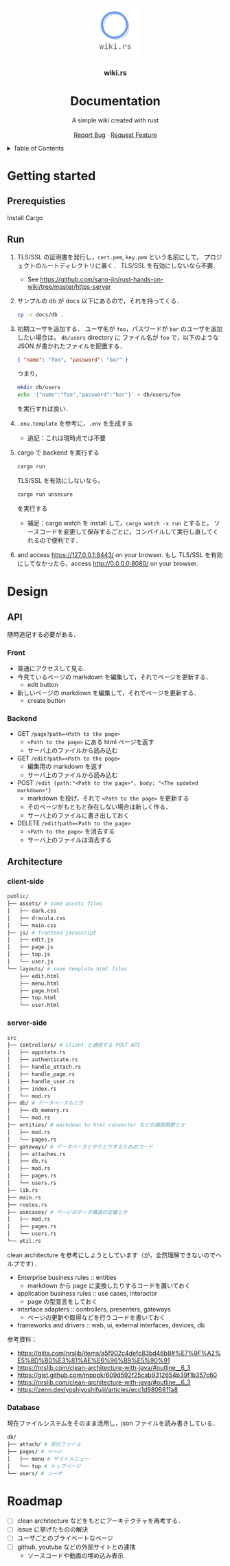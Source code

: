 <!-- TITLE -->
<div align="center">
  <a href="https://github.com/sano-jin/wiki-rs">
    <img src="./images/logo.png" alt="Logo" width="120" height="120" />
  </a>

  <h3 align="center">wiki.rs</h3>
  <h1 align="center">Documentation</h1>

  <p align="center">
    A simple wiki created with rust
    <br />
    <br />
    <a href="https://github.com/sano-jin/wiki-rs/issues">Report Bug</a>
    ·
    <a href="https://github.com/sano-jin/wiki-rs/issues">Request Feature</a>
  </p>
</div>

<!-- TABLE OF CONTENTS -->
<details>
  <summary>Table of Contents</summary>
  <ol>
    <li>
      <a href="#getting-started">Getting Started</a>
      <ul>
        <li><a href="#prerequisites">Prerequisites</a></li>
        <li><a href="#run">Run</a></li>
      </ul>
    </li>
    <li><a href="#design">Design</a></li>
    <ul>
      <li><a href="#api">API</a></li>
      <ul>
        <li><a href="#frontend">Frontend</a></li>
        <li><a href="#backend">Backend</a></li>
      </ul>
      <li><a href="#architecture">Architecture</a></li>
      <ul>
        <li><a href="#client-side">Client side</a></li>
        <li><a href="#server-side">Server side</a></li>
        <li><a href="#database">Database</a></li>
      </ul>
    </ul>
    <li><a href="#roadmap">Roadmap</a></li>
  </ol>
</details>

# Getting started

## Prerequisties

Install Cargo

## Run

1. TLS/SSL の証明書を発行し，`cert.pem`, `key.pem` という名前にして，
   プロジェクトのルートディレクトリに置く．
   TLS/SSL を有効にしないなら不要．

   - See <https://github.com/sano-jin/rust-hands-on-wiki/tree/master/https-server>

2. サンプルの db が docs 以下にあるので，それを持ってくる．

   ```sh
   cp -r docs/db .
   ```

3. 初期ユーザを追加する．
   ユーザ名が `foo`，パスワードが `bar` のユーザを追加したい場合は，
   `db/users` directory に
   ファイル名が `foo` で，以下のような JSON が書かれたファイルを配置する．

   ```json
   { "name": "foo", "password": "bar" }
   ```

   つまり，

   ```sh
   mkdir db/users
   echo '{"name":"foo","password":"bar"}' > db/users/foo
   ```

   を実行すれば良い．

4. `.env.template` を参考に，`.env` を生成する

   - 追記：これは現時点では不要

5. cargo で backend を実行する

   ```sh
   cargo run
   ```

   TLS/SSL を有効にしないなら，

   ```sh
   cargo run unsecure
   ```

   を実行する

   - 補足：cargo watch を install して，`cargo watch -x run` とすると，
     ソースコードを変更して保存するごとに，コンパイルして実行し直してくれるので便利です．

6. and access <https://127.0.0.1:8443/> on your browser.
   もし TLS/SSL を有効にしてなかったら，access <http://0.0.0.0:8080/> on your browser.

# Design

## API

随時追記する必要がある．

### Front

- 普通にアクセスして見る．
- 今見ているページの markdown を編集して，それでページを更新する．
  - edit button
- 新しいページの markdown を編集して，それでページを更新する．
  - create button

### Backend

- GET `/page?path=<Path to the page>`
  - `<Path to the page>` にある html ページを返す
  - サーバ上のファイルから読み込む
- GET `/edit?path=<Path to the page>`
  - 編集用の markdown を返す
  - サーバ上のファイルから読み込む
- POST `/edit {path:"<Path to the page>", body: "<The updated markdown>"}`
  - markdown を投げ，それで `<Path to the page>` を更新する
  - そのページがもともと存在しない場合は新しく作る．
  - サーバ上のファイルに書き出しておく
- DELETE `/edit?path=<Path to the page>`
  - `<Path to the page>` を消去する
  - サーバ上のファイルは消去する

## Architecture

### client-side

```sh
public/
├── assets/ # some assets files
│   ├── dark.css
│   ├── dracula.css
│   └── main.css
├── js/ # frontend javascript
│   ├── edit.js
│   ├── page.js
│   ├── top.js
│   └── user.js
└── layouts/ # some template html files
    ├── edit.html
    ├── menu.html
    ├── page.html
    ├── top.html
    └── user.html
```

### server-side

```sh
src
├── controllers/ # client と通信する POST API
│   ├── appstate.rs
│   ├── authenticate.rs
│   ├── handle_attach.rs
│   ├── handle_page.rs
│   ├── handle_user.rs
│   ├── index.rs
│   └── mod.rs
├── db/ # データベースもどき
│   ├── db_memory.rs
│   └── mod.rs
├── entities/ # markdown to html converter などの補助関数とか
│   ├── mod.rs
│   └── pages.rs
├── gateways/ # データベースとやりとりするためのコード
│   ├── attaches.rs
│   ├── db.rs
│   ├── mod.rs
│   ├── pages.rs
│   └── users.rs
├── lib.rs
├── main.rs
├── routes.rs
├── usecases/ # ページのデータ構造の定義とか
│   ├── mod.rs
│   ├── pages.rs
│   └── users.rs
└── util.rs
```

clean architecture を参考にしようとしています（が，全然理解できないのでヘルプです）．

- Enterprise business rules :: entities
  - markdown から page に変換したりするコードを置いておく
- application business rules :: use cases, interactor
  - page の型宣言をしておく
- interface adapters :: controllers, presenters, gateways
  - ページの更新や取得などを行うコードを書いておく
- frameworks and drivers :: web, ui, external interfaces, devices, db

参考資料：

- https://qiita.com/nrslib/items/a5f902c4defc83bd46b8#%E7%9F%A2%E5%8D%B0%E3%81%AE%E6%96%B9%E5%90%91
- https://nrslib.com/clean-architecture-with-java/#outline__6_3
- https://gist.github.com/mpppk/609d592f25cab9312654b39f1b357c60
- https://nrslib.com/clean-architecture-with-java/#outline__6_3
- https://zenn.dev/yoshiyoshifujii/articles/ecc1d9806811a8

### Database

現在ファイルシステムをそのまま活用し，json ファイルを読み書きしている．

```sh
db/
├── attach/ # 添付ファイル
├── pages/ # ページ
│   ├── menu # サイドメニュー
│   └── top # トップページ
└── users/ # ユーザ
```

# Roadmap

- [ ] clean architecture などをもとにアーキテクチャを再考する．
- [ ] issue に挙げたものの解決
- [ ] ユーザごとのプライベートなページ
- [ ] github, youtube などの外部サイトとの連携
  - ソースコードや動画の埋め込み表示
